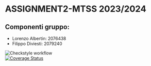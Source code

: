 # ASSIGNMENT2-MTSS 2023/2024   
## Componenti gruppo:
- Lorenzo Albertin: 2076438
- Filippo Diviesti: 2079240
  
![Checkstyle workflow](https://github.com/lalb03/ASSIGNMENT2-MTSS/actions/workflows/checkstyle.yml/badge.svg)  
[![Coverage Status](https://coveralls.io/repos/github/lalb03/ASSIGNMENT2-MTSS/badge.svg?branch=master)](https://coveralls.io/github/lalb03/ASSIGNMENT2-MTSS?branch=master)

